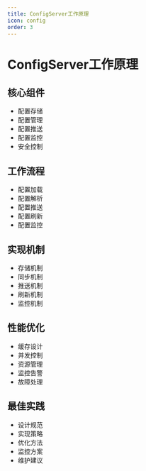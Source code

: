```yaml
---
title: ConfigServer工作原理
icon: config
order: 3
---
```


# ConfigServer工作原理

## 核心组件
- 配置存储
- 配置管理
- 配置推送
- 配置监控
- 安全控制

## 工作流程
- 配置加载
- 配置解析
- 配置推送
- 配置刷新
- 配置监控

## 实现机制
- 存储机制
- 同步机制
- 推送机制
- 刷新机制
- 监控机制

## 性能优化
- 缓存设计
- 并发控制
- 资源管理
- 监控告警
- 故障处理

## 最佳实践
- 设计规范
- 实现策略
- 优化方法
- 监控方案
- 维护建议
